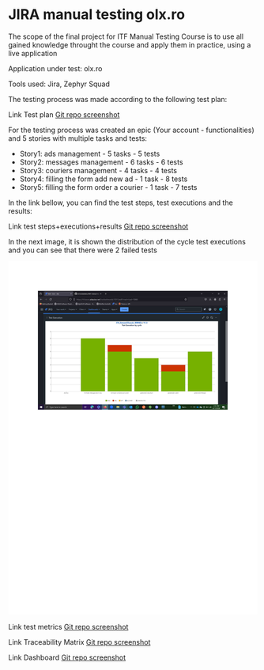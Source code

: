 # JIRA manual testing olx.ro

The scope of the final project for ITF Manual Testing Course is to use all gained knowledge throught the course and apply them in practice, using a live application

Application under test: olx.ro

Tools used: Jira, Zephyr Squad

The testing process was made according to the following test plan:

Link Test plan [Git repo screenshot](https://github.com/armandaskalu/JIRA-manual-testing-olx.ro/blob/main/Test_Plan.pdf)

For the testing process was created an epic (Your account - functionalities) and 5 stories with multiple tasks and tests:
  - Story1: ads management - 5 tasks - 5 tests
  - Story2: messages management - 6 tasks - 6 tests
  - Story3: couriers management - 4 tasks - 4 tests
  - Story4: filling the form add new ad - 1 task - 8 tests
  - Story5: filling the form order a courier - 1 task - 7 tests

In the link bellow, you can find the test steps, test executions and the results:

Link test steps+executions+results [Git repo screenshot](https://github.com/armandaskalu/testare-manuala-olx.ro/blob/main/OLX%20-%20Zephyr%20Test%20Steps%20%2B%20Executions%20%2B%20Results%20(Jira).pdf)

In the next image, it is shown the distribution of the cycle test executions and you can see that there were 2 failed tests

![Dashboard](https://github.com/armandaskalu/JIRA-manual-testing-olx.ro/blob/main/Dashboard.jpg)

Link test metrics [Git repo screenshot](https://github.com/armandaskalu/testare-manuala-olx.ro/blob/main/Test%20Metrics%20OLX.pdf)

Link Traceability Matrix [Git repo screenshot](https://github.com/armandaskalu/JIRA-manual-testing-olx.ro/blob/main/Traceability_Matrix.pdf)

Link Dashboard [Git repo screenshot](https://github.com/armandaskalu/JIRA-manual-testing-olx.ro/blob/main/Dashboard.pdf)
